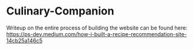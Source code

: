 # Culinary-Companion

Writeup on the entire process of building the website can be found here:
https://ps-dev.medium.com/how-i-built-a-recipe-recommendation-site-14cb25a146c5
